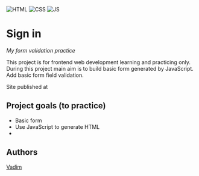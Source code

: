 ![HTML](https://img.shields.io/badge/code-HTML-brightgreen)
![CSS](https://img.shields.io/badge/code-CSS-green)
![JS](https://img.shields.io/badge/code-JS-orange)

# Sign in
_My form validation practice_

This project is for frontend web development learning and practicing only. 
During this project main aim is to build basic form generated by JavaScript. Add basic form field validation.

Site published at 


## Project goals (to practice)

-   Basic form
-   Use JavaScript to generate HTML
-   

## Authors

[Vadim](https://github.com/vadimmozeiko)